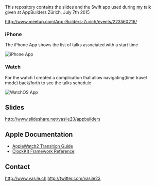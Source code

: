 This repository contains the slides and the Swift app used during my talk given at AppBuilders Zürich, July 7th 2015

http://www.meetup.com/App-Builders-Zurich/events/223560216/

### iPhone
The iPhone App shows the list of talks associated with a start time

![iPhone App](https://api.monosnap.com/rpc/file/download?id=UEr3F8mjlOvt2536FfCWxumx0VdiJS)

### Watch
For the watch I created a complication that allow navigating(time travel mode) back/forth to see the talks schedule

![WatchOS App](https://api.monosnap.com/rpc/file/download?id=5aAIckj6S0yWtgA21TI0RUqoReh1QQ)

## Slides
http://www.slideshare.net/vasile23/appbuilders

## Apple Documentation

- [AppleWatch2 Transition Guide](https://developer.apple.com/library/prerelease/watchos/documentation/General/Conceptual/AppleWatch2TransitionGuide/DesigningaComplication.html)
- [ClockKit Framework Reference](https://developer.apple.com/library/prerelease/watchos/documentation/ClockKit/Reference/ClockKit_framework/index.html)


## Contact
http://www.vasile.ch
http://twitter.com/vasile23
